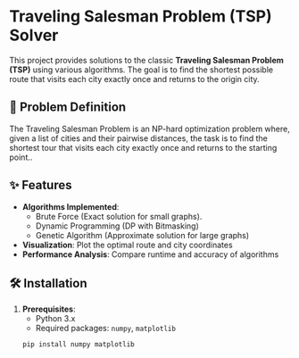 # Traveling Salesman Problem (TSP) Solver

This project provides solutions to the classic **Traveling Salesman Problem (TSP)** using various algorithms. The goal is to find the shortest possible route that visits each city exactly once and returns to the origin city.

## 📌 Problem Definition
The Traveling Salesman Problem is an NP-hard optimization problem where, given a list of cities and their pairwise distances, the task is to find the shortest tour that visits each city exactly once and returns to the starting point..

## ✨ Features
- **Algorithms Implemented**:
  - Brute Force (Exact solution for small graphs).
  - Dynamic Programming (DP with Bitmasking)
  - Genetic Algorithm (Approximate solution for large graphs)
- **Visualization**: Plot the optimal route and city coordinates
- **Performance Analysis**: Compare runtime and accuracy of algorithms

## 🛠 Installation
1. **Prerequisites**:
   - Python 3.x
   - Required packages: `numpy`, `matplotlib`
   ```bash
   pip install numpy matplotlib
   
